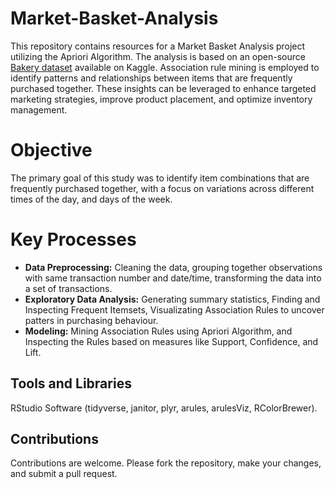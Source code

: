 # Market-Basket-Analysis
This repository contains resources for a Market Basket Analysis project utilizing the Apriori Algorithm. The analysis is based on an open-source [Bakery dataset](https://www.kaggle.com/datasets/akashdeepkuila/bakery/data) available on Kaggle. Association rule mining is employed to identify patterns and relationships between items that are frequently purchased together. These insights can be leveraged to enhance targeted marketing strategies, improve product placement, and optimize inventory management.

# Objective
The primary goal of this study was to identify item combinations that are frequently purchased together, with a focus on variations across different times of the day, and days of the week.

# Key Processes
* **Data Preprocessing:** Cleaning the data, grouping together observations with same transaction number and date/time, transforming the data into a set of transactions.
* **Exploratory Data Analysis:** Generating summary statistics, Finding and Inspecting Frequent Itemsets, Visualizating Association Rules to uncover patters in purchasing behaviour.
* **Modeling:** Mining Association Rules using Apriori Algorithm, and Inspecting the Rules based on measures like Support, Confidence, and Lift.

## Tools and Libraries
RStudio Software (tidyverse, janitor, plyr, arules, arulesViz, RColorBrewer).

## Contributions
Contributions are welcome. Please fork the repository, make your changes, and submit a pull request.
